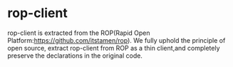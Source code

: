 # rop-client
rop-client is extracted from the ROP(Rapid Open Platform:https://github.com/itstamen/rop).
We fully uphold the principle of open source, extract rop-client from ROP as a thin client,and   completely preserve the declarations in the original code.


